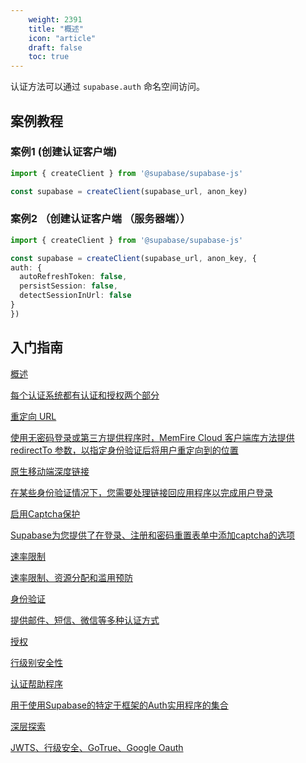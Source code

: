```yaml
---
    weight: 2391
    title: "概述"
    icon: "article"
    draft: false
    toc: true
---
```



认证方法可以通过 `supabase.auth` 命名空间访问。



## 案例教程
### 案例1  (创建认证客户端)


  ```ts
import { createClient } from '@supabase/supabase-js'

const supabase = createClient(supabase_url, anon_key)
  ```

### 案例2  （创建认证客户端 （服务器端））

  ```ts
import { createClient } from '@supabase/supabase-js'

const supabase = createClient(supabase_url, anon_key, {
  auth: {
    autoRefreshToken: false,
    persistSession: false,
    detectSessionInUrl: false
  }
})
  ```

## 入门指南
<div class="row flex-xl-wrap pb-4">
<div id="list-item" class="col-md-4 col-12 py-2">
  <a class="text-decoration-none text-reset" href="/docs/app/development_guide/auth/auth/">
  <div class="card h-100 features feature-full-bg rounded p-4 position-relative overflow-hidden border-1">
      <!-- <span class="h1 icon-color">
        <i class="material-icons align-middle">highlight</i>
      </span> -->
      <div class="card-body p-0 content">
        <p class="fs-5  card-title mb-1">概述</p>
        <p class="para card-text mb-0"> 每个认证系统都有认证和授权两个部分</p>
      </div>
    </div>
  </a>
</div>

<div id="list-item" class="col-md-4 col-12 py-2">
  <a class="text-decoration-none text-reset" href="/docs/app/development_guide/auth/redirect-urls/">
  <div class="card h-100 features feature-full-bg rounded p-4 position-relative overflow-hidden border-1">
      <!-- <span class="h1 icon-color">
        <i class="material-icons align-middle">highlight</i>
      </span> -->
      <div class="card-body p-0 content">
        <p class="fs-5  card-title mb-1">重定向 URL</p>
        <p class="para card-text mb-0"> 使用无密码登录或第三方提供程序时，MemFire Cloud 客户端库方法提供 redirectTo 参数，以指定身份验证后将用户重定向到的位置</p>
      </div>
    </div>
  </a>
</div>

<div id="list-item" class="col-md-4 col-12 py-2">
  <a class="text-decoration-none text-reset" href="/docs/app/development_guide/auth/native-mobile-deep-linking/">
  <div class="card h-100 features feature-full-bg rounded p-4 position-relative overflow-hidden border-1">
      <!-- <span class="h1 icon-color">
        <i class="material-icons align-middle">highlight</i>
      </span> -->
      <div class="card-body p-0 content">
        <p class="fs-5  card-title mb-1">原生移动端深度链接</p>
        <p class="para card-text mb-0"> 在某些身份验证情况下，您需要处理链接回应用程序以完成用户登录</p>
      </div>
    </div>
  </a>
</div>

<div id="list-item" class="col-md-4 col-12 py-2">
  <a class="text-decoration-none text-reset" href="/docs/app/development_guide/auth/auth-captcha/">
  <div class="card h-100 features feature-full-bg rounded p-4 position-relative overflow-hidden border-1">
      <!-- <span class="h1 icon-color">
        <i class="material-icons align-middle">highlight</i>
      </span> -->
      <div class="card-body p-0 content">
        <p class="fs-5  card-title mb-1">启用Captcha保护</p>
        <p class="para card-text mb-0"> Supabase为您提供了在登录、注册和密码重置表单中添加captcha的选项</p>
      </div>
    </div>
  </a>
</div>

<div id="list-item" class="col-md-4 col-12 py-2">
  <a class="text-decoration-none text-reset" href="/docs/app/development_guide/auth/rate-limiting/">
  <div class="card h-100 features feature-full-bg rounded p-4 position-relative overflow-hidden border-1">
      <!-- <span class="h1 icon-color">
        <i class="material-icons align-middle">highlight</i>
      </span> -->
      <div class="card-body p-0 content">
        <p class="fs-5  card-title mb-1">速率限制</p>
        <p class="para card-text mb-0"> 速率限制、资源分配和滥用预防</p>
      </div>
    </div>
  </a>
</div>

<div id="list-item" class="col-md-4 col-12 py-2">
  <a class="text-decoration-none text-reset" href="/docs/app/development_guide/auth/authentication/auth-email/">
  <div class="card h-100 features feature-full-bg rounded p-4 position-relative overflow-hidden border-1">
      <!-- <span class="h1 icon-color">
        <i class="material-icons align-middle">highlight</i>
      </span> -->
      <div class="card-body p-0 content">
        <p class="fs-5  card-title mb-1">身份验证</p>
        <p class="para card-text mb-0"> 提供邮件、短信、微信等多种认证方式</p>
      </div>
    </div>
  </a>
</div>

<div id="list-item" class="col-md-4 col-12 py-2">
  <a class="text-decoration-none text-reset" href="/docs/app/development_guide/auth/mandates/row-level-security/">
  <div class="card h-100 features feature-full-bg rounded p-4 position-relative overflow-hidden border-1">
      <!-- <span class="h1 icon-color">
        <i class="material-icons align-middle">highlight</i>
      </span> -->
      <div class="card-body p-0 content">
        <p class="fs-5  card-title mb-1">授权</p>
        <p class="para card-text mb-0"> 行级别安全性</p>
      </div>
    </div>
  </a>
</div>

<div id="list-item" class="col-md-4 col-12 py-2">
  <a class="text-decoration-none text-reset" href="/docs/app/development_guide/auth/auth-helpers/auth-helpers/">
  <div class="card h-100 features feature-full-bg rounded p-4 position-relative overflow-hidden border-1">
      <!-- <span class="h1 icon-color">
        <i class="material-icons align-middle">highlight</i>
      </span> -->
      <div class="card-body p-0 content">
        <p class="fs-5  card-title mb-1">认证帮助程序</p>
        <p class="para card-text mb-0"> 用于使用Supabase的特定于框架的Auth实用程序的集合</p>
      </div>
    </div>
  </a>
</div>

<div id="list-item" class="col-md-4 col-12 py-2">
  <a class="text-decoration-none text-reset" href="/docs/app/development_guide/auth/auth-helpers/auth-helpers/">
  <div class="card h-100 features feature-full-bg rounded p-4 position-relative overflow-hidden border-1">
      <!-- <span class="h1 icon-color">
        <i class="material-icons align-middle">highlight</i>
      </span> -->
      <div class="card-body p-0 content">
        <p class="fs-5  card-title mb-1">深层探索</p>
        <p class="para card-text mb-0"> JWTS、行级安全、GoTrue、Google Oauth</p>
      </div>
    </div>
  </a>
</div>
</div>